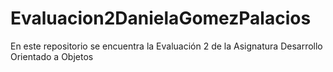 # Evaluacion2DanielaGomezPalacios
En este repositorio se encuentra la Evaluación 2 de la Asignatura Desarrollo Orientado a Objetos
